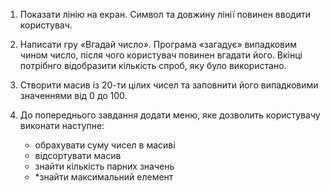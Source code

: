 1. Показати лінію на екран. Символ та довжину лінії повинен вводити користувач.

2. Написати гру «Вгадай число». Програма «загадує» випадковим чином число, після чого користувач повинен вгадати його. Вкінці потрібнго відобразити кількість спроб, яку було використано.

3. Створити масив із 20-ти цілих чисел та заповнити його випадковими значеннями від 0 до 100.

4. До попереднього завдання додати меню, яке дозволить користувачу виконати наступне:
    - обрахувати суму чисел в масиві
    - відсортувати масив
    - знайти кількість парних значень
    - *знайти максимальний елемент
